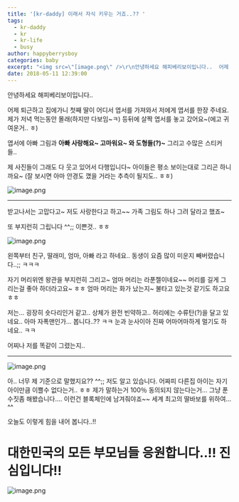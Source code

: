 ```yaml
---
title: '[kr-daddy] 이래서 자식 키우는 거죠..?? '
tags:
  - kr-daddy
  - kr
  - kr-life
  - busy
author: happyberrysboy
categories: baby
excerpt: "<img src=\"[image.png\" />\r\n안녕하세요 해피베리보이입니다..  어제 퇴근하고 집에가니 첫째 딸이 어디서 엽서를 가져와서 저에게 엽서를 한장 주네요. 제가 저녁 먹는동안 몰래(하지만 다보임~ㅋ) 등뒤에 살짝 엽서를 놓고 갔어요~(에고 귀여운거.. ㅎ)  엽서에 아빠 그림과 **아빠 사랑해요~ 고마워요~ 와 도형들(?)~**  그리고 수많은 스티커들..  제 사진들이 그래도 다 웃고 있어....."
date: 2018-05-11 12:39:00
---
```


안녕하세요 해피베리보이입니다..

어제 퇴근하고 집에가니 첫째 딸이 어디서 엽서를 가져와서 저에게 엽서를 한장 주네요.
제가 저녁 먹는동안 몰래(하지만 다보임~ㅋ) 등뒤에 살짝 엽서를 놓고 갔어요~(에고 귀여운거.. ㅎ)

엽서에 아빠 그림과 **아빠 사랑해요~ 고마워요~ 와 도형들(?)~** 
그리고 수많은 스티커들..

제 사진들이 그래도 다 웃고 있어서 다행입니다~ 아이들은 평소 보이는대로 그리곤 하니까요~
(잘 보시면 아마 안경도 꼈을 거라는 추측이 될지도.. ㅎㅎ)

![image.png](https://gateway.ipfs.io/ipfs/QmdZvGqpy8upWvZnsRuv9pzr4iSf3T7KLDhEZL7qBtjDFV)

___

받고나서는 고맙다고~ 저도 사랑한다고 하고~~
가족 그림도 하나 그려 달라고 했죠~

또 부지런히 그립니다 ^^;; 이쁜것.. ㅎㅎ

![image.png](https://gateway.ipfs.io/ipfs/QmdRs4H17hvX2j1rUPUHqv9d6zSFs7xQ58Lx5oJ1piLvr9)

왼쪽부터 친구, 딸래미, 엄마, 아빠 라고 하네요..
동생이 요즘 많이 미운지 빼버렸습니다..;; ㅋㅋㅋ

자기 머리위엔 왕관을 부지런히 그리고~ 엄마 머리는 라푼젤이네요~~
머리를 길게 그리는걸 좋아 하더라고요~ ㅎㅎ
엄마 머리는 화가 났는지~ 불타고 있는것 같기도 하고요 ㅎㅎ

저는... 굉장히 숏다리인거 같고.. 상체가 완전 빈약하고.. 허리에는 수류탄(?)을 달고 있네요..
아마 자폭맨인가... 봅니다..?? ㅋㅋ
눈과 눈사이아 진짜 어마어마하게 멀기도 하네요.. ㅋㅋ

어찌나 저를 똑같이 그렸는지..

___

![image.png](https://gateway.ipfs.io/ipfs/QmQoF9anbEqpNUuy45sE4F6RUPssZbHtoY3iwrc2TPXUzi)

아.. 너무 제 기준으로 말했지요?? ^^;;
저도 알고 있습니다. 어짜피 다른집 아이는 자기 아이만큼 이쁠수 없다는거.. ㅎㅎ
제가 말하는거 100％ 동의되지 않는다는거...
그냥 푼수짓좀 해봤습니다....
이런건 블록체인에 남겨줘야죠~~
세계 최고의 딸바보를 위하여... ^^

오늘도 이렇게 힘을 내어 봅니다..!!
# 대한민국의 모든 부모님들 응원합니다..!! 진심입니다!!
![image.png](https://gateway.ipfs.io/ipfs/QmSXmdtMdowtmm3fD5n211zsXgz84JTkEGLJSVAUMv3wmr)
